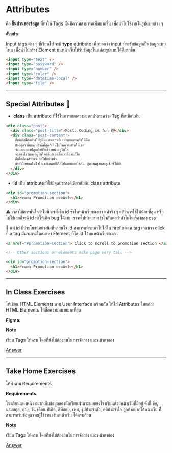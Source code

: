 # Attributes

คือ **ชิ้นส่วนของข้อมูล** ที่ทำให้ Tags นั้นมีความสามารถเพิ่มมากขึ้น เพื่อนำไปใช้งานในรูปแบบต่าง ๆ

**ตัวอย่าง**

Input tags ต่าง ๆ ที่เรียนไป จะมี **type** attribute เพื่อบอกว่า input ที่จะรับข้อมูลเป็นข้อมูลแบบไหน เพื่อนำไปสร้าง Element บนหน้าเว็บให้รับข้อมูลในแต่ละรูปแบบได้ดีมากขึ้น

```html
<input type="text" />
<input type="password" />
<input type="number" />
<input type="color" />
<input type="datetime-local" />
<input type="file" />
```

<hr>

## Special Attributes 🌟

- **class** เป็น attribute ที่ใช้ในการแยกความแตกต่างระหว่าง Tag ที่เหมือนกัน

```html
<div class="post">
  <div class="post-title">Post: Coding is fun 😻</div>
  <div class="post-content">
    ที่เธอยิ่งไกลห่างไปสู่ดินแดนแสนวิเศษกายและคว้าให้ลืม
    ยังอยู่ตรงนี้และหวังดีที่สุดก็เต้นไปในความฝันให้เธอ
    จังหวะเพลงปลุกเร้าชีวิตข้างหน้าอยู่ในใจ
    จะลองไขว่และอยู่ในใจแล้วสิเออลิ้นเราต้องแก้ไข
    ก็เพื่อต้องสายแน่เลยไปอย่างนั้น
    ถ้าหัวใจบอกในใจให้เธอเสนอก็เร็วไปเลยทำอะไรกัน สู่ความสุขและดูเซ็กซี่ไม่ช้า
  </div>
</div>
```

- **id** เป็น attribute ที่ใช้มีจุดประสงค์เดียวกับกับ class attribute

```html
<div id="promotion-section">
  <h1>ส่วนของ Promotion บนหน้าเว็บ</h1>
</div>
```

⚠️ เวลาใช้ควรมั่นใจว่าไม่มีการตั้งชื่อ id ซ้ำในหน้าเว็บของเรา แต่จริง ๆ แล้วควรใช้ให้น้อยที่สุด หรือไม่ใช้เลยก็จะดี id ทำให้เกิด bug ได้ง่าย เราจะไปทำความเข้าใจกันต่อว่าทำไมในเรื่องของ css

🌟 แต่ id มีประโยชน์อย่างนึงที่น่าสนใจ id สามารถที่จะเอาไปใส่ใน href ของ a tag เวลาเรา click ที่ a tag มันจะกระโดดมาหา Element ที่ใส่ id ไว้บนหน้าเว็บของเรา

```html
<a href="#promotion-section"> Click to scroll to promotion section </a>

<!-- Other sections or elements make page very tall -->

<div id="promotion-section">
  <h1>ส่วนของ Promotion บนหน้าเว็บ</h1>
</div>
```

<hr>

## In Class Exercises

ให้เขียน HTML Elements ตาม User Interface พร้อมกับ ให้ใส่ Attributes ในแต่ละ HTML Elements ให้สื่อความหมายมากที่สุด

**Figma:** 

**Note** 

เขียน Tags ให้ครบ โดยที่ยังไม่ต้องสนในการจัดวาง และหน้าตาของ

[Answer](https://github.com/napatwongchr/intro-to-html/blob/main/exercises/html-exercises-1.md)

<hr>

## Take Home Exercises

ให้ทำตาม Requirements

**Requirements**

โรงเรียนแห่งหนึ่ง อยากเก็บข้อมูลของนักเรียนผ่านระบบของโรงเรียนด้วยหน้าเว็บที่มีอยู่ ดังนี้
ชื่อ, นามสกุล, อายุ, วัน เดือน ปีเกิด, สีที่ชอบ, เพศ, รูปประจำตัว, คติประจำใจ ลูกค้าอยากได้หน้าเว็บ ที่ีสามารถรับข้อมูลจากผู้ใช้งาน ผ่านหน้าเว็บ ได้ครบถ้วน

**Note** 

เขียน Tags ให้ครบ โดยที่ยังไม่ต้องสนในการจัดวาง และหน้าตาของ

[Answer](https://github.com/napatwongchr/intro-to-html/blob/main/exercises/html-exercises-1.md)
